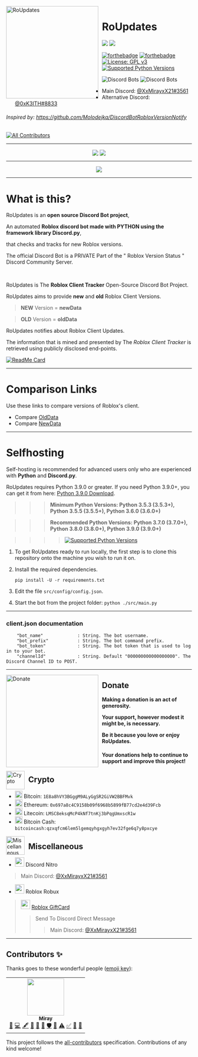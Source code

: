 <img width="250" align="left" style="float: left; margin: 0 10px 0 0;" alt="RoUpdates" src="https://media.discordapp.net/attachments/781226487084089408/783637351539933205/da66d5f6926b77f0b7a42dc972952ac9.png">

# RoUpdates

[![](https://discordapp.com/api/guilds/781226487084089405/embed.png?style=banner3)](https://discord.gg/mfZA6W4wqF) 
[![](https://discordapp.com/api/guilds/735182703871262820/embed.png?style=banner3)](https://discord.gg/CkdjnCR)

[![forthebadge](https://forthebadge.com/images/badges/open-source.svg)](https://forthebadge.com) [![forthebadge](https://forthebadge.com/images/badges/made-with-python.svg)](https://forthebadge.com) [![License: GPL v3](https://img.shields.io/badge/License-GPLv3-blue.svg?logo=github&style=for-the-badge)](https://www.gnu.org/licenses/gpl-3.0) [![Supported Python Versions](https://img.shields.io/badge/python-3.5%20%7C%203.6%20%7C%203.7%20%7C%203.8%20%7C%203.9-blue?style=for-the-badge&logoColor=white&logo=python)](https://github.com/MirayXS/RoUpdates/blob/main/SECURITY.md)

![Discord Bots](https://top.gg/api/widget/lib/512227974893010954.svg?noavatar=true) ![Discord Bots](https://top.gg/api/widget/owner/720254825815736410.svg?noavatar=true)

- Main Discord: [@XxMirayxX21#3561](https://discord.com/users/325605285731500033)
- Alternative Discord: [@0xK3ITH#8833](https://discord.com/users/772156814393212928)

###### Inspired by: https://github.com/Molodejka/DiscordBotRobloxVersionNotify
<!-- ALL-CONTRIBUTORS-BADGE:START - Do not remove or modify this section -->

[![All Contributors](https://img.shields.io/badge/all_contributors-1-9C84EF.svg?style=flat-square)](#contributors-)

<!-- ALL-CONTRIBUTORS-BADGE:END -->

<div align="center">
<hr>

<img align="center" src="https://discord.c99.nl/widget/theme-1/325605285731500033.png" />
<img align="center" src="https://discord.c99.nl/widget/theme-1/772156814393212928.png" />

<hr>
</div>

<p align="center">
<img src="https://i.imgur.com/MHFEVV5.png">
</p>

<hr>

# What is this?
RoUpdates is an **open source Discord Bot project**,

An automated **Roblox discord bot made with PYTHON using the framework library Discord.py**,

that checks and tracks for new Roblox versions.

The official Discord Bot is a PRIVATE Part of the " Roblox Version Status " Discord Community Server.

<br>

RoUpdates is The **Roblox Client Tracker** Open-Source Discord Bot Project.

RoUpdates aims to provide **new** and **old** Roblox Client Versions.

> **NEW** Version = **newData**

> **OLD** Version = **oldData**

RoUpdates notifies about Roblox Client Updates.

The information that is mined and presented by The *Roblox Client Tracker*  is retrieved using publicly disclosed end-points.

[![ReadMe Card](https://github-readme-stats.vercel.app/api/pin/?username=MirayXS&repo=RoUpdates)](https://github.com/anuraghazra/RoUpdates)

<hr>

# Comparison Links
Use these links to compare versions of Roblox's client.

* Compare [OldData](https://pastebin.com/raw/zKYiWUkg)
* Compare [NewData](https://setup.roblox.com/version)

<hr>

# Selfhosting  

Self-hosting is recommended for advanced users only who are experienced with **Python** and **Discord.py**.

RoUpdates requires Python 3.9.0  or greater. If you need Python 3.9.0+, you can get it from here: [Python 3.9.0 Download](https://www.python.org/downloads/release/python-390/ "Python 3.9.0 Download").

<!-- >> **Python 3.5.3 or higher is required** -->
>>> **Minimum Python Versions: Python 3.5.3 (3.5.3+), Python 3.5.5 (3.5.5+), Python 3.6.0 (3.6.0+)**

>>> **Recommended Python Versions: Python 3.7.0 (3.7.0+), Python 3.8.0 (3.8.0+), Python 3.9.0 (3.9.0+)**

>>>> [![Supported Python Versions](https://img.shields.io/badge/python-3.5%20%7C%203.6%20%7C%203.7%20%7C%203.8%20%7C%203.9-blue?style=for-the-badge&logoColor=white&logo=python)](https://github.com/MirayXS/RoUpdates/blob/main/SECURITY.md)

1. To get RoUpdates ready to run locally, the first step is to clone this repository onto the machine you wish to run it on.
2. Install the required dependencies.

    ```
    pip install -U -r requirements.txt
    ```
3. Edit the file `src/config/config.json`.

4. Start the bot from the project folder: `python ./src/main.py`

<hr>

### client.json documentation

```
    "bot_name"             : String. The bot username.
    "bot_prefix"           : String. The bot command prefix.
    "bot_token"            : String. The bot token that is used to log in to your bot.
    "channelId"            : String. Default "000000000000000000". The Discord Channel ID to POST.
```

<hr>

<img width="250" align="left" style="float: left; margin: 0 10px 0 0;" alt="Donate" src="https://loutre.blockchair.io/images/new/balance-received.svg">

## Donate
**Making a donation is an act of generosity.**

**Your support, however modest it might be, is necessary.**

**Be it because you love or enjoy RoUpdates.**

#### **Your donations help to continue to support and improve this project!**

<!-- **Benefits: Your queries will be given the highest priority, and you will be credited in the source code as a generous donor.** -->

<img width="50" align="left" style="float: left; margin: 0 10px 0 0;" alt="Crypto" src="https://media.discordapp.net/attachments/720257914006405180/785890149439373322/image.png">

## Crypto
* <img src="https://bitcoin.org/favicon.png" width="20" height="20">         Bitcoin:      ```1E8a8hVY3BGggM9ALyGgSR2GiVW2BBFMvk```
* <img src="https://tinyurl.com/y3w5bo94" width="20" height="20">            Ethereum:     ```0x697a8c4C9158b09f6968b5899fB77cd2e4d39Fcb```
* <img src="https://litecoin.org//img/litecoin.png" width="20" height="20">  Litecoin:     ```LMSC8eksqMcP4kNf7tnKj3bPqgUmxscR1w```
* <img src="https://tinyurl.com/yym8xckp" width="20" height="20">            Bitcoin Cash: ```bitcoincash:qzxqfcm6lem5lgemqyhgxgyh7ev32fge6q7y8pxcye```

<img width="50" align="left" style="float: left; margin: 0 10px 0 0;" alt="Miscellaneous" src="https://media.discordapp.net/attachments/720257914006405180/785891870773084211/image_1.png">

## Miscellaneous
* <img src="https://tinyurl.com/yymtgsf9" width="25" height="25">            Discord Nitro
> Main Discord: [@XxMirayxX21#3561](https://discord.com/users/325605285731500033)
* <img src="https://tinyurl.com/yxhvpx4b" width="25" height="25">            Roblox Robux
> <img src="https://mcleaks.net/favicon.ico" width="25" height="25"> [Roblox GiftCard](https://www.roblox.com/giftcards)
>> Send To Discord Direct Message
>>> Main Discord: [@XxMirayxX21#3561](https://discord.com/users/325605285731500033)

<hr>

## Contributors ✨

Thanks goes to these wonderful people ([emoji key](https://allcontributors.org/docs/en/emoji-key)):

<!-- ALL-CONTRIBUTORS-LIST:START - Do not remove or modify this section -->
<!-- prettier-ignore-start -->
<!-- markdownlint-disable -->
<table>
  <tr>
    <td align="center"><a href="http://mirayxs.github.io"><img src="https://avatars2.githubusercontent.com/u/55494819?v=4" width="100px;" alt=""/><br /><sub><b>Miray</b></sub></a><br /><a href="https://github.com/MirayXS/RoUpdates/issues?q=author%3AMirayXS" title="Bug reports">🐛</a> <a href="https://github.com/MirayXS/RoUpdates/commits?author=MirayXS" title="Code">💻</a> <a href="#content-MirayXS" title="Content">🖋</a> <a href="https://github.com/MirayXS/RoUpdates/commits?author=MirayXS" title="Documentation">📖</a> <a href="#maintenance-MirayXS" title="Maintenance">🚧</a> <a href="#projectManagement-MirayXS" title="Project Management">📆</a> <a href="#security-MirayXS" title="Security">🛡️</a> <a href="#tool-MirayXS" title="Tools">🔧</a> <a href="https://github.com/MirayXS/RoUpdates/commits?author=MirayXS" title="Tests">⚠️</a> <a href="#tutorial-MirayXS" title="Tutorials">✅</a> <a href="#talk-MirayXS" title="Talks">📢</a> <a href="#userTesting-MirayXS" title="User Testing">📓</a></td>
  </tr>
</table>

<!-- markdownlint-enable -->
<!-- prettier-ignore-end -->
<!-- ALL-CONTRIBUTORS-LIST:END -->

This project follows the [all-contributors](https://github.com/all-contributors/all-contributors) specification. Contributions of any kind welcome!
